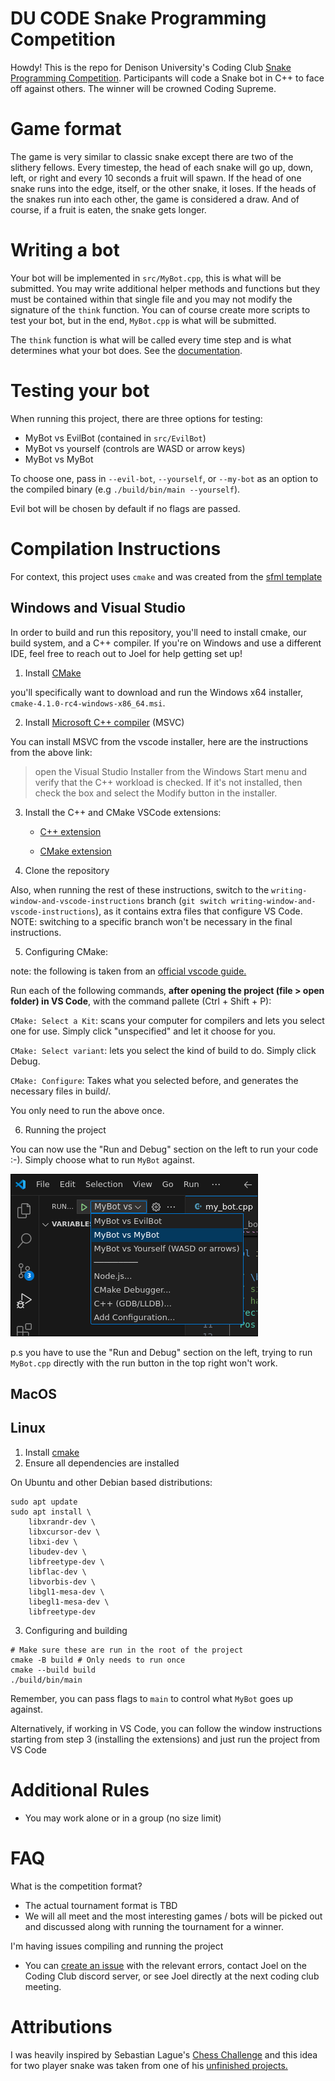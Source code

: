 # DU CODE Snake Programming Competition

<!-- TODO: Add link to blog post -->

Howdy! This is the repo for Denison University's Coding Club [Snake
Programming Competition](). Participants will code a Snake bot in C++ to
face off against others. The winner will be crowned Coding Supreme.

<!-- TODO: Instead of crowning them Coding Supreme, perhaps we can get
teachers to agree to a bit of extra credit -->

# Game format

The game is very similar to classic snake except there are two of the
slithery fellows. Every timestep, the head of each snake will go up, down,
left, or right and every 10 seconds a fruit will spawn. If the head of
one snake runs into the edge, itself, or the other snake, it loses. If
the heads of the snakes run into each other, the game is considered a
draw. And of course, if a fruit is eaten, the snake gets longer.

# Writing a bot

Your bot will be implemented in `src/MyBot.cpp`, this is what will be
submitted. You may write additional helper methods and functions but they
must be contained within that single file and you may not modify the
signature of the `think` function. You can of course create more scripts
to test your bot, but in the end, `MyBot.cpp` is what will be submitted.

<!-- TODO: Add a documentation link -->

The `think` function is what will be called every time step and is what
determines what your bot does. See the [documentation]().

# Testing your bot

When running this project, there are three options for testing: 

- MyBot vs EvilBot (contained in `src/EvilBot`)
- MyBot vs yourself (controls are WASD or arrow keys)
- MyBot vs MyBot

To choose one, pass in `--evil-bot`, `--yourself`, or `--my-bot` as an
option to the compiled binary (e.g `./build/bin/main --yourself`).

Evil bot will be chosen by default if no flags are passed.

# Compilation Instructions

For context, this project uses `cmake` and was created from the [sfml
template](https://github.com/SFML/cmake-sfml-project)

## Windows and Visual Studio
In order to build and run this repository, you'll need to install cmake, our
build system, and a C++ compiler. If you're on Windows and use a different
IDE, feel free to reach out to Joel for help getting set up!

1. Install [CMake](https://cmake.org/download)

you'll specifically want to download and run the Windows x64 installer, `cmake-4.1.0-rc4-windows-x86_64.msi`.

2. Install [Microsoft C++ compiler](https://code.visualstudio.com/docs/cpp/config-msvc) (MSVC)

You can install MSVC from the vscode installer, here are the instructions from the above link:
> open the Visual Studio Installer from the Windows Start menu and verify that
> the C++ workload is checked. If it's not installed, then check the box and
> select the Modify button in the installer.


3. Install the C++ and CMake VSCode extensions:

    - [C++ extension](https://marketplace.visualstudio.com/items?itemName=ms-vscode.cpptools)

    - [CMake extension](https://marketplace.visualstudio.com/items?itemName=ms-vscode.cmake-tools)

4. Clone the repository

Also, when running the rest of these instructions, switch to the
`writing-window-and-vscode-instructions` branch (`git switch
writing-window-and-vscode-instructions`), as it contains extra files that
configure VS Code. NOTE: switching to a specific branch won't be necessary in
the final instructions.

5. Configuring CMake:

note: the following is taken from an [official vscode guide.](https://code.visualstudio.com/docs/cpp/cmake-linux#_configure-hello-world)

Run each of the following commands, **after opening the project (file > open folder) in VS Code**, with the command pallete (Ctrl + Shift + P):

`CMake: Select a Kit`: scans your computer for compilers and lets you select one for use. Simply click "unspecified" and let it choose for you.

`CMake: Select variant`: lets you select the kind of build to do. Simply click Debug.

`CMake: Configure`: Takes what you selected before, and generates the necessary files in build/.

You only need to run the above once.

6. Running the project

You can now use the "Run and Debug" section on the left to run your code :-).
Simply choose what to run `MyBot` against.

![What Run and Debug looks like](./README-assets/run-and-debug-in-vs-code.png)

p.s you have to use the "Run and Debug" section on the left, trying to run
`MyBot.cpp` directly with the run button in the top right won't work.

## MacOS

<!-- TODO: Create instructions for MacOS -->

## Linux
1. Install [cmake](https://cmake.org/download/)
2. Ensure all dependencies are installed

On Ubuntu and other Debian based distributions:
<!-- Taken from https://github.com/SFML/cmake-sfml-project -->
```
sudo apt update
sudo apt install \
    libxrandr-dev \
    libxcursor-dev \
    libxi-dev \
    libudev-dev \
    libfreetype-dev \
    libflac-dev \
    libvorbis-dev \
    libgl1-mesa-dev \
    libegl1-mesa-dev \
    libfreetype-dev
```

3. Configuring and building
```
# Make sure these are run in the root of the project
cmake -B build # Only needs to run once
cmake --build build
./build/bin/main
```

Remember, you can pass flags to `main` to control what `MyBot` goes up against.

Alternatively, if working in VS Code, you can follow the window instructions
starting from step 3 (installing the extensions) and just run the project from
VS Code

# Additional Rules

- You may work alone or in a group (no size limit)

# FAQ

<!-- The best format will depend on the number of entrants -->

What is the competition format?

- The actual tournament format is TBD
- We will all meet and the most interesting games / bots will be picked
out and discussed along with running the tournament for a winner.

I'm having issues compiling and running the project

- You can [create an
issue](https://github.com/Joel-Singh/denison-snake-programming-competition/issues)
with the relevant errors, contact Joel on the Coding Club discord server,
or see Joel directly at the next coding club meeting.

# Attributions

I was heavily inspired by Sebastian Lague's [Chess Challenge](https://github.com/SebLague/Chess-Challenge) and this idea for two player snake was taken from one of his [unfinished projects.](https://youtu.be/kIMHRQWorkE?t=711)
